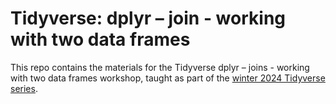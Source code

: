 # Tidyverse: dplyr – join - working with two data frames
This repo contains the materials for the Tidyverse dplyr – joins - working with two data frames workshop, taught as part of the [winter 2024 Tidyverse series](https://github.com/nuitrcs/tidyverse_winter_2024).
